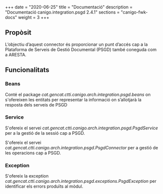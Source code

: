+++
date        = "2020-06-25"
title       = "Documentació"
description = "Documentació canigo.integration.psgd 2.4.1"
sections    = "canigo-fwk-docs"
weight      = 3
+++

## Propòsit

L’objectiu d’aquest connector és proporcionar un punt d’accés cap a la Plataforma de Serveis de Gestió Documental (PSGD) també coneguda com a ARESTA.

## Funcionalitats

### Beans

Conté el package *cat.gencat.ctti.canigo.arch.integration.psgd.beans* on s'ofereixen les entitats per representar la informació on s’allotjarà la resposta dels serveis de PSGD

### Service

S'ofereix el servei *cat.gencat.ctti.canigo.arch.integration.psgd.PsgdService* per a la gestió de la sessió cap a PSGD.

S'ofereix el servei *cat.gencat.ctti.canigo.arch.integration.psgd.PsgdConnector* per a gestió de les operacions cap a PSGD.

### Exception

S'ofereix la exception *cat.gencat.ctti.canigo.arch.integration.psgd.exceptions.PsgdException* per identificar els errors produïts al mòdul.
